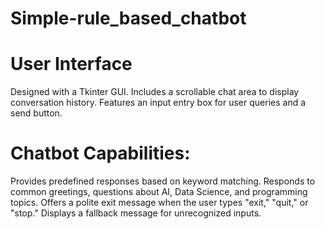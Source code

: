 # Simple-rule_based_chatbot
# User Interface
Designed with a Tkinter GUI.
Includes a scrollable chat area to display conversation history.
Features an input entry box for user queries and a send button.
# Chatbot Capabilities:
Provides predefined responses based on keyword matching.
Responds to common greetings, questions about AI, Data Science, and programming topics.
Offers a polite exit message when the user types "exit," "quit," or "stop."
Displays a fallback message for unrecognized inputs.
